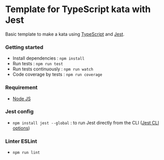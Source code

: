 # Template for TypeScript kata with Jest

Basic template to make a kata using [TypeScript](https://www.typescriptlang.org/) and [Jest](https://jestjs.io/).

### Getting started
- Install dependencies : `npm install`
- Run tests : `npm run test`
- Run tests continuously : `npm run watch`
- Code coverage by tests : `npm run coverage`

### Requirement
- [Node JS](https://nodejs.org/)

### Jest config
- `npm install jest --global` : to run Jest directly from the CLI ([Jest CLI options](https://jestjs.io/docs/cli))

### Linter ESLint
- `npm run lint`
